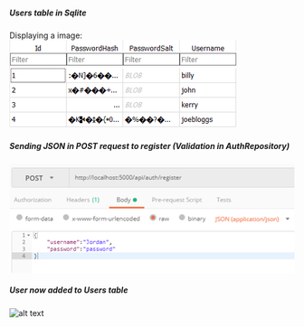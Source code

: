 ##### Users table in Sqlite
Displaying a image:
![alt text](images/DbBeforeReg1.png "Users model in Sqlite")
##### Sending JSON in POST request to register (Validation in AuthRepository)
![alt text](images/UserRegistering2.png "Users model in Sqlite")
##### User now added to Users table
![alt text](images/DbAfterReg.png "Users model in Sqlite")